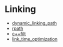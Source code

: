 # Linking

* [dynamic_linking_path](dynamic_linking_path.md)
* [rpath](rpath.md)
* [c++filt](cppfilt.md)
* [link_time_optimization](link_time_optimization.md)
